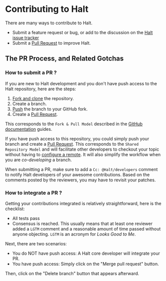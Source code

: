 # Contributing to Halt

There are many ways to contribute to Halt.

- Submit a feature request or bug, or add to the discussion on the [Halt issue tracker][is]
- Submit a [Pull Request][pr] to improve Halt.

## The PR Process, and Related Gotchas

### How to submit a PR ?

If you are new to Halt development and you don't have push access to the Halt
repository, here are the steps:

1. [Fork and clone][fk] the repository.
2. Create a branch.
3. [Push][push] the branch to your GitHub fork.
4. Create a [Pull Request][pr].

This corresponds to the `Fork & Pull Model` described in the [GitHub documentation](https://docs.github.com/en/pull-requests/collaborating-with-pull-requests/getting-started/about-collaborative-development-models)
guides.

If you have push access to this repository, you could simply push your branch
and create a [Pull Request][pr]. This corresponds to the `Shared Repository Model`
and will facilitate other developers to checkout your topic without having to
[configure a remote](https://help.github.com/articles/configuring-a-remote-for-a-fork/).
It will also simplify the workflow when you are _co-developing_ a branch.

When submitting a PR, make sure to add a `Cc: @Halt/developers` comment to
notify Halt developers of your awesome contributions. Based on the
comments posted by the reviewers, you may have to revisit your patches.

### How to integrate a PR ?

Getting your contributions integrated is relatively straightforward, here
is the checklist:

- All tests pass
- Consensus is reached. This usually means that at least one reviewer added a `LGTM` comment
  and a reasonable amount of time passed without anyone objecting. `LGTM` is an
  acronym for _Looks Good to Me_.

Next, there are two scenarios:

- You do NOT have push access: A Halt core developer will integrate your PR.
- You have push access: Simply click on the "Merge pull request" button.

Then, click on the "Delete branch" button that appears afterward.

[fk]: http://help.github.com/forking/
[push]: https://help.github.com/articles/pushing-to-a-remote/
[pr]: https://github.com/TAVIMERCY/Halt/merge_requests
[is]: https://github.com/TAVIMERCY/Halt/issues
